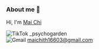 ### About me 👋
Hi, I'm [Mai Chi](https://github.com/maichi0568)

![TikTok](https://img.shields.io/badge/TikTok-%23000000.svg?style=for-the-badge&logo=TikTok&logoColor=white) _psychogarden    <br>                                                                      ![Gmail](https://img.shields.io/badge/Gmail-D14836?style=for-the-badge&logo=gmail&logoColor=white) maichith16603@gmail.com

